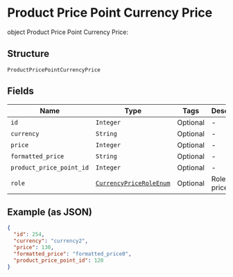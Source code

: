 
# Product Price Point Currency Price

object Product Price Point Currency Price:

## Structure

`ProductPricePointCurrencyPrice`

## Fields

| Name | Type | Tags | Description |
|  --- | --- | --- | --- |
| `id` | `Integer` | Optional | - |
| `currency` | `String` | Optional | - |
| `price` | `Integer` | Optional | - |
| `formatted_price` | `String` | Optional | - |
| `product_price_point_id` | `Integer` | Optional | - |
| `role` | [`CurrencyPriceRoleEnum`](../../doc/models/currency-price-role-enum.md) | Optional | Role for the price. |

## Example (as JSON)

```json
{
  "id": 254,
  "currency": "currency2",
  "price": 130,
  "formatted_price": "formatted_price0",
  "product_price_point_id": 120
}
```

